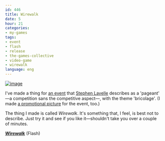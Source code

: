 ```yaml
---
id: 446
title: Wirewalk
date: 5
hour: 21
categories:
- my-games
tags:
- event
- flash
- release
- the-games-collective
- video-game
- wirewalk
language: eng
---
```


[![image](http://blog.agj.cl/wp-content/uploads/2010/04/wirewalk.png "Wirewalk screenshot")](http://blog.agj.cl/wp-content/uploads/2010/04/wirewalk.png)

I've made a thing for [an event](http://www.thegamescollective.org/index.php/topic,8.0.html) that [Stephen Lavelle](http://www.increpare.com/) describes as a 'pageant' —a competition sans the competitive aspect—, with the theme 'bricolage'. (I made [a promotional picture](http://piclog.agj.cl/index.php?showimage=69) for the event, too.)

The thing I made is called _Wirewalk_. It's something that, I feel, is best not to describe. Just try it and see if you like it—shouldn't take you over a couple of minutes.

**_[Wirewalk](http://www.agj.cl/files/games/wirewalk/)_** (Flash)
